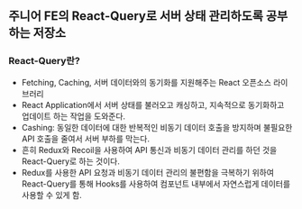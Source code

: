  ## 주니어 FE의 React-Query로 서버 상태 관리하도록 공부하는 저장소

### React-Query란?
- Fetching, Caching, 서버 데이터와의 동기화를 지원해주는 React 오픈소스 라이브러리
- React Application에서 서버 상태를 불러오고 캐싱하고, 지속적으로 동기화하고 업데이트 하는 작업을 도와준다.
- Cashing: 동일한 데이터에 대한 반복적인 비동기 데이터 호출을 방지하며 불필요한 API 호출을 줄여서 서버 부하를 막는다.
- 흔히 Redux와 Recoil을 사용하여 API 통신과 비동기 데이터 관리를 하던 것을 React-Query로 하는 것이다.
- Redux를 사용한 API 요청과 비동기 데이터 관리의 불편함을 극복하기 위하여 React-Query를 통해 Hooks를 사용하여 컴포넌트 내부에서 자연스럽게 데이터를 사용할 수 있게 함.
